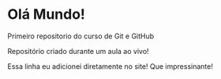 # Olá Mundo!
 Primeiro repositorio do curso de Git e GitHub

 Repositório criado durante um aula ao vivo!
 
 Essa linha eu adicionei diretamente no site! Que impressinante!
